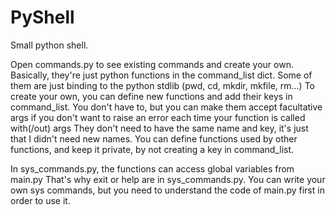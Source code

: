 # PyShell
Small python shell.

Open commands.py to see existing commands and create your own.
Basically, they're just python functions in the command_list dict.
Some of them are just binding to the python stdlib (pwd, cd, mkdir, mkfile, rm...)
To create your own, you can define new functions and add their keys in command_list. You don't have to, but you can make them accept facultative args if you don't want to raise an error each time your function is called with(/out) args
They don't need to have the same name and key, it's just that I didn't need new names.
You can define functions used by other functions, and keep it private, by not creating a key in command_list.

In sys_commands.py, the functions can access global variables from main.py
That's why exit or help are in sys_commands.py.
You can write your own sys commands, but you need to understand the code of main.py first
in order to use it.
